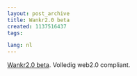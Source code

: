 ```yaml
---
layout: post_archive
title: Wankr2.0 beta
created: 1137516437
tags:

lang: nl
---
```

[Wankr2.0 beta](http://www.parm.net/web2.0/). Volledig web2.0 compliant.
